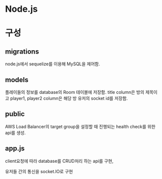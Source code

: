 # Node.js


# 구성
## migrations
node.js에서 sequelize를 이용해 MySQL을 제어함.

## models
플레이들의 정보를 database의 Room 테이블에 저장함. title column은 방의 제목이고 player1, player2 column은 해당 방 유저의 socket id를 저장함.

## public
AWS Load Balancer의 target group을 설정할 때 진행되는 health check를 위한 api를 생성.

## app.js
client요청에 따라 database를 CRUD처리 하는 api를 구현,

유저들 간의 통신을 socket.IO로 구현
